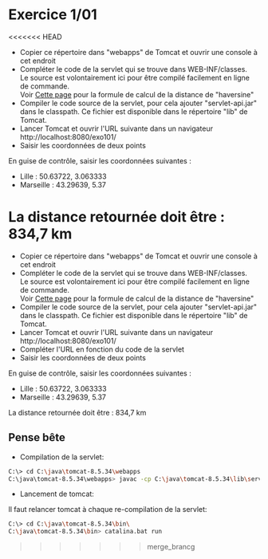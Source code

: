 # Exercice 1/01

<<<<<<< HEAD
* Copier ce répertoire dans "webapps" de Tomcat et ouvrir une console à cet endroit
* Compléter le code de la servlet qui se trouve dans WEB-INF/classes.  
  Le source est volontairement ici pour être compilé facilement en ligne de commande.  
  Voir [Cette page](http://www.movable-type.co.uk/scripts/latlong.html) pour la formule de calcul de la distance de "haversine"
* Compiler le code source de la servlet,
  pour cela ajouter "servlet-api.jar" dans le classpath.
  Ce fichier est disponible dans le répertoire "lib" de Tomcat.
* Lancer Tomcat et ouvrir l'URL suivante dans un navigateur http://localhost:8080/exo101/
* Saisir les coordonnées de deux points

En guise de contrôle, saisir les coordonnées suivantes :
* Lille : 50.63722, 3.063333
* Marseille : 43.29639, 5.37

La distance retournée doit être : 834,7 km
=======
- Copier ce répertoire dans "webapps" de Tomcat et ouvrir une console à cet endroit
- Compléter le code de la servlet qui se trouve dans WEB-INF/classes.  
  Le source est volontairement ici pour être compilé facilement en ligne de commande.  
  Voir [Cette page](http://www.movable-type.co.uk/scripts/latlong.html) pour la formule de calcul de la distance de "haversine"
- Compiler le code source de la servlet,
  pour cela ajouter "servlet-api.jar" dans le classpath.
  Ce fichier est disponible dans le répertoire "lib" de Tomcat.
- Lancer Tomcat et ouvrir l'URL suivante dans un navigateur http://localhost:8080/exo101/
- Compléter l'URL en fonction du code de la servlet
- Saisir les coordonnées de deux points

En guise de contrôle, saisir les coordonnées suivantes :

- Lille : 50.63722, 3.063333
- Marseille : 43.29639, 5.37

La distance retournée doit être : 834,7 km

## Pense bête

- Compilation de la servlet:

```bash
C:\> cd C:\java\tomcat-8.5.34\webapps
C:\java\tomcat-8.5.34\webapps> javac -cp C:\java\tomcat-8.5.34\lib\servlet-api.jar exo101\WEB-INF\classes\MyServlet.java
```

- Lancement de tomcat:

Il faut relancer tomcat à chaque re-compilation de la servlet:

```bash
C:\> cd C:\java\tomcat-8.5.34\bin\
C:\java\tomcat-8.5.34\bin> catalina.bat run
```
>>>>>>> merge_brancg

